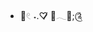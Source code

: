 
- 🌷𓏲 ˖.♡̷̸ 🧺𓂃🐚;༊ 

<!---
imjesxx/imjesxx is a ✨ special ✨ repository because its `README.md` (this file) appears on your GitHub profile.
You can click the Preview link to take a look at your changes.
--->
